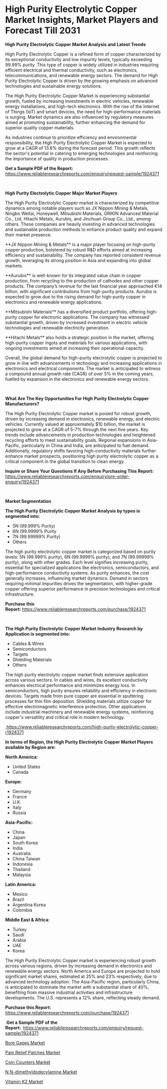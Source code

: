 <p><h1>High Purity Electrolytic Copper Market Insights, Market Players and Forecast Till 2031</h1></p><p><strong>High Purity Electrolytic Copper Market Analysis and Latest Trends</strong></p>
<p><p>High Purity Electrolytic Copper is a refined form of copper characterized by its exceptional conductivity and low impurity levels, typically exceeding 99.99% purity. This type of copper is widely utilized in industries requiring efficient electrical and thermal conductivity, such as electronics, telecommunications, and renewable energy sectors. The demand for High Purity Electrolytic Copper is driven by the growing emphasis on advanced technologies and sustainable energy solutions.</p><p>The High Purity Electrolytic Copper Market is experiencing substantial growth, fueled by increasing investments in electric vehicles, renewable energy installations, and high-tech electronics. With the rise of the Internet of Things (IoT) and smart devices, the need for high-performance materials is surging. Market dynamics are also influenced by regulatory measures aimed at promoting sustainability, further enhancing the demand for superior quality copper materials.</p><p>As industries continue to prioritize efficiency and environmental responsibility, the High Purity Electrolytic Copper Market is expected to grow at a CAGR of 13.8% during the forecast period. This growth reflects the sector's potential in catering to emerging technologies and reinforcing the importance of quality in production processes.</p></p>
<p><strong>Get a Sample PDF of the Report:&nbsp;</strong> <a href="https://www.reliableresearchreports.com/enquiry/request-sample/1924371?utm_campaign=13&utm_medium=2&utm_source=Github&utm_content=ia&utm_term=24102024&utm_id=high-purity-electrolytic-copper">https://www.reliableresearchreports.com/enquiry/request-sample/1924371</a></p>
<p>&nbsp;</p>
<p><strong>High Purity Electrolytic Copper Major Market Players</strong></p>
<p><p>The High Purity Electrolytic Copper market is characterized by competitive dynamics among notable players such as JX Nippon Mining & Metals, Ningbo Weitai, Honeywell, Mitsubishi Materials, GRIKIN Advanced Material Co., Ltd, Hitachi Metals, Aurubis, and Jinchuan Group Co., Ltd., among others. These companies are heavily investing in advanced technologies and sustainable production methods to enhance product quality and expand their market presence.</p><p>**JX Nippon Mining & Metals** is a major player focusing on high-purity copper production, bolstered by robust R&D efforts aimed at increasing efficiency and sustainability. The company has reported consistent revenue growth, leveraging its strong position in Asia and expanding into global markets.</p><p>**Aurubis** is well-known for its integrated value chain in copper production, from recycling to the production of cathodes and other copper products. The company’s revenue for the last financial year approached €14 billion, with significant contributions from high-purity products. Aurubis is expected to grow due to the rising demand for high-purity copper in electronics and renewable energy applications.</p><p>**Mitsubishi Materials** has a diversified product portfolio, offering high-purity copper for electronic applications. The company has witnessed substantial growth, driven by increased investment in electric vehicle technologies and renewable electricity generation. </p><p>**Hitachi Metals** also holds a strategic position in the market, offering high-purity copper ingots and materials for various applications, with ongoing investments aimed at increasing their operational capacity. </p><p>Overall, the global demand for high-purity electrolytic copper is projected to grow in line with advancements in technology and increasing applications in electronics and electrical components. The market is anticipated to witness a compound annual growth rate (CAGR) of over 5% in the coming years, fuelled by expansion in the electronics and renewable energy sectors.</p></p>
<p>&nbsp;</p>
<p><strong>What Are The Key Opportunities For High Purity Electrolytic Copper Manufacturers?</strong></p>
<p><p>The High Purity Electrolytic Copper market is poised for robust growth, driven by increasing demand in electronics, renewable energy, and electric vehicles. Currently valued at approximately $10 billion, the market is projected to grow at a CAGR of 5-7% through the next five years. Key trends include advancements in production technologies and heightened recycling efforts to meet sustainability goals. Regional expansions in Asia-Pacific, particularly in China and India, are anticipated to fuel demand. Additionally, regulatory shifts favoring high-conductivity materials further enhance market prospects, positioning high purity electrolytic copper as a critical component in the global transition to clean energy.</p></p>
<p><strong>Inquire or Share Your Questions If Any Before Purchasing This Report:</strong> <a href="https://www.reliableresearchreports.com/enquiry/pre-order-enquiry/1924371?utm_campaign=13&utm_medium=2&utm_source=Github&utm_content=ia&utm_term=24102024&utm_id=high-purity-electrolytic-copper">https://www.reliableresearchreports.com/enquiry/pre-order-enquiry/1924371</a></p>
<p>&nbsp;</p>
<p><strong>Market Segmentation</strong></p>
<p><strong>The High Purity Electrolytic Copper Market Analysis by types is segmented into:</strong></p>
<p><ul><li>5N (99.999% Purity)</li><li>6N (99.9999% Purity</li><li>7N (99.99999% Purity)</li><li>Others</li></ul></p>
<p><p>The high purity electrolytic copper market is categorized based on purity levels: 5N (99.999% purity), 6N (99.9999% purity), and 7N (99.99999% purity), along with other grades. Each level signifies increasing purity, essential for specialized applications like electronics, semiconductors, and high-performance conductivity systems. As purity enhances, the cost generally increases, influencing market dynamics. Demand in sectors requiring minimal impurities drives the segmentation, with higher-grade copper offering superior performance in precision technologies and critical infrastructure.</p></p>
<p><strong>Purchase this Report:&nbsp;</strong><a href="https://www.reliableresearchreports.com/purchase/1924371?utm_campaign=13&utm_medium=2&utm_source=Github&utm_content=ia&utm_term=24102024&utm_id=high-purity-electrolytic-copper">https://www.reliableresearchreports.com/purchase/1924371</a></p>
<p>&nbsp;</p>
<p><strong>The High Purity Electrolytic Copper Market Industry Research by Application is segmented into:</strong></p>
<p><ul><li>Cables & Wires</li><li>Semiconductors</li><li>Targets</li><li>Shielding Materials</li><li>Others</li></ul></p>
<p><p>The high purity electrolytic copper market finds extensive application across various sectors. In cables and wires, its excellent conductivity enhances electrical performance and minimizes energy loss. In semiconductors, high purity ensures reliability and efficiency in electronic devices. Targets made from pure copper are essential in sputtering processes for thin film deposition. Shielding materials utilize copper for effective electromagnetic interference protection. Other applications include industrial machinery and renewable energy systems, reinforcing copper's versatility and critical role in modern technology.</p></p>
<p><a href="https://www.reliableresearchreports.com/high-purity-electrolytic-copper-r1924371?utm_campaign=13&utm_medium=2&utm_source=Github&utm_content=ia&utm_term=24102024&utm_id=high-purity-electrolytic-copper">&nbsp;https://www.reliableresearchreports.com/high-purity-electrolytic-copper-r1924371</a></p>
<p><strong>In terms of Region, the High Purity Electrolytic Copper Market Players available by Region are:</strong></p>
<p>
    <p> <strong> North America: </strong>
        <ul>
            <li>United States</li>
            <li>Canada</li>
        </ul>
        </p> 
    <p> <strong> Europe: </strong>
        <ul>
            <li>Germany</li>
            <li>France</li>
            <li>U.K.</li>
            <li>Italy</li>
            <li>Russia</li>
        </ul>
        </p> 
    <p> <strong> Asia-Pacific: </strong>
        <ul>
            <li>China</li>
            <li>Japan</li>
            <li>South Korea</li>
            <li>India</li>
            <li>Australia</li>
            <li>China Taiwan</li>
            <li>Indonesia</li>
            <li>Thailand</li>
            <li>Malaysia</li>
        </ul>
        </p> 
    <p> <strong> Latin America: </strong>
        <ul>
            <li>Mexico</li>
            <li>Brazil</li>
            <li>Argentina Korea</li>
            <li>Colombia</li>
        </ul>
        </p> 
    <p> <strong> Middle East & Africa: </strong>
        <ul>
            <li>Turkey</li>
            <li>Saudi</li>
            <li>Arabia</li>
            <li>UAE</li>
            <li>Korea</li>
        </ul>
    </p>
    </p>
<p><p>The High Purity Electrolytic Copper market is experiencing robust growth across various regions, driven by increasing demand in electronics and renewable energy sectors. North America and Europe are projected to hold significant market shares, estimated at 25% and 23% respectively, due to advanced technology adoption. The Asia-Pacific region, particularly China, is anticipated to dominate the market with a substantial share of 40%, benefiting from massive industrial activities and infrastructure developments. The U.S. represents a 12% share, reflecting steady demand.</p></p>
<p><strong>Purchase this Report: </strong><a href="https://www.reliableresearchreports.com/purchase/1924371?utm_campaign=13&utm_medium=2&utm_source=Github&utm_content=ia&utm_term=24102024&utm_id=high-purity-electrolytic-copper">https://www.reliableresearchreports.com/purchase/1924371</a></p>
<p>&nbsp;<strong>Get a Sample PDF of the Report:&nbsp;&nbsp;</strong><a href="https://www.reliableresearchreports.com/enquiry/request-sample/1924371?utm_campaign=13&utm_medium=2&utm_source=Github&utm_content=ia&utm_term=24102024&utm_id=high-purity-electrolytic-copper">https://www.reliableresearchreports.com/enquiry/request-sample/1924371</a></p>
<p><strong></strong></p>
<p><p><a href="https://issuu.com/reportprime-2/docs/bore-gages-market-size-2030.pptx_a33790b47535cc?utm_campaign=13&utm_medium=2&utm_source=Github&utm_content=ia&utm_term=24102024&utm_id=high-purity-electrolytic-copper">Bore Gages Market</a></p><p><a href="https://www.linkedin.com/pulse/pain-relief-patches-market-growth-outlook-from-2024-2031-bo10e?utm_campaign=13&utm_medium=2&utm_source=Github&utm_content=ia&utm_term=24102024&utm_id=high-purity-electrolytic-copper">Pain Relief Patches Market</a></p><p><a href="https://github.com/maniehilp9ib/Market-Research-Report-List-1/blob/main/coin-counters-market.md?utm_campaign=13&utm_medium=2&utm_source=Github&utm_content=ia&utm_term=24102024&utm_id=high-purity-electrolytic-copper">Coin Counters Market</a></p><p><a href="https://github.com/roydonhol47/Market-Research-Report-List-1/blob/main/nn-dimethyldodecylamine-market.md?utm_campaign=13&utm_medium=2&utm_source=Github&utm_content=ia&utm_term=24102024&utm_id=high-purity-electrolytic-copper">N,N-dimethyldodecylamine Market</a></p><p><a href="https://www.linkedin.com/pulse/key-drivers-vitamin-k2-market-trends-future-outlook-2024-2031-dq1de?utm_campaign=13&utm_medium=2&utm_source=Github&utm_content=ia&utm_term=24102024&utm_id=high-purity-electrolytic-copper">Vitamin K2 Market</a></p></p>